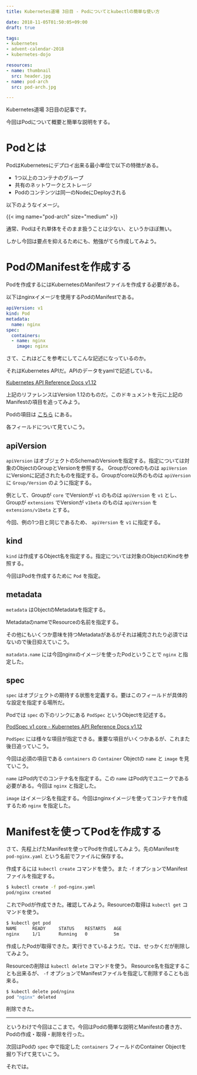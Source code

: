 ```yaml
---
title: Kubernetes道場 3日目 - Podについてとkubectlの簡単な使い方

date: 2018-11-05T01:50:05+09:00
draft: true

tags:
- kubernetes
- advent-calendar-2018
- kubernetes-dojo

resources:
- name: thumbnail
  src: header.jpg
- name: pod-arch
  src: pod-arch.jpg

---
```


Kubernetes道場 3日目の記事です。

今回はPodについて概要と簡単な説明をする。

# Podとは

PodはKubernetesにデプロイ出来る最小単位で以下の特徴がある。

- 1つ以上のコンテナのグループ
- 共有のネットワークとストレージ
- Podのコンテンツは同一のNodeにDeployされる

以下のようなイメージ。

{{< img name="pod-arch" size="medium" >}}

通常、Podはそれ単体をそのまま扱うことは少ない、というかほぼ無い。

しかし今回は要点を抑えるためにも、勉強がてら作成してみよう。

# PodのManifestを作成する

Podを作成するにはKubernetesのManifestファイルを作成する必要がある。

以下はnginxイメージを使用するPodのManifestである。

```yaml
apiVersion: v1
kind: Pod
metadata:
  name: nginx
spec:
  containers:
  - name: nginx
    image: nginx
```

さて、これはどこを参考にしてこんな記述になっているのか。

それはKubernetes APIだ。APIのデータをyamlで記述している。

[Kubernetes API Reference Docs v1.12](https://kubernetes.io/docs/reference/generated/kubernetes-api/v1.12/)

上記のリファレンスはVersion 1.12のものだ。このドキュメントを元に上記のManifestの項目を追ってみよう。

Podの項目は [こちら](https://kubernetes.io/docs/reference/generated/kubernetes-api/v1.12/#pod-v1-core) にある。

各フィールドについて見ていこう。

## apiVersion

`apiVersion` はオブジェクトのSchemaのVersionを指定する。指定については対象のObjectのGroupとVersionを参照する。
Groupがcoreのものは `apiVersion` にVersionに記述されたものを指定する。Groupがcore以外のものは `apiVersion` に `Group/Version`
のように指定する。

例として、Groupが `core` でVersionが `v1` のものは `apiVersion` を `v1` とし、 
Groupが `extensions` でVersionが `v1beta` のものは `apiVersion` を `extensions/v1beta` とする。

今回、例の1つ目と同じであるため、 `apiVersion` を `v1` に指定する。

## kind

`kind` は作成するObject名を指定する。指定については対象のObjectのKindを参照する。

今回はPodを作成するために `Pod` を指定。

## metadata

`metadata` はObjectのMetadataを指定する。

MetadataのnameでResourceの名前を指定する。

その他にもいくつか意味を持つMetadataがあるがそれは補完されたり必須ではないので後日抑えていこう。

`matadata.name` には今回nginxのイメージを使ったPodということで `nginx` と指定した。

## spec

`spec` はオブジェクトの期待する状態を定義する。要はこのフィールドが具体的な設定を指定する場所だ。

Podでは `spec` の下のリンクにある `PodSpec` というObjectを記述する。

[PodSpec v1 core - Kubernetes API Reference Docs v1.12](https://kubernetes.io/docs/reference/generated/kubernetes-api/v1.12/#pod-v1-core)

`PodSpec` には様々な項目が指定できる。重要な項目がいくつかあるが、これまた後日追っていこう。

今回は必須の項目である `containers` の `Container` Objectの `name` と `image` を見ていこう。

`name` はPod内でのコンテナ名を指定する。この `name` はPod内でユニークである必要がある。今回は `nginx` と指定した。

`image` はイメージ名を指定する。今回はnginxイメージを使ってコンテナを作成するため `nginx` を指定した。

# Manifestを使ってPodを作成する

さて、先程上げたManifestを使ってPodを作成してみよう。先のManifestを `pod-nginx.yaml` という名前でファイルに保存する。

作成するには `kubectl create` コマンドを使う。また `-f` オプションでManifestファイルを指定する。

```sh
$ kubectl create -f pod-nginx.yaml
pod/nginx created
```

これでPodが作成できた。確認してみよう。Resourceの取得は `kubectl get` コマンドを使う。

```sh
$ kubectl get pod
NAME      READY     STATUS    RESTARTS   AGE
nginx     1/1       Running   0          5m
```

作成したPodが取得できた。実行できているようだ。では、せっかくだが削除してみよう。

Resourceの削除は `kubectl delete` コマンドを使う。
Resource名を指定することも出来るが、 `-f` オプションでManifestファイルを指定して削除することも出来る。

```sh
$ kubectl delete pod/nginx
pod "nginx" deleted
```

削除できた。


--------------------------------------------------


というわけで今回はここまで。今回はPodの簡単な説明とManifestの書き方、Podの作成・取得・削除を行った。

次回はPodの `spec` 中で指定した `containers` フィールドのContainer Objectを掘り下げて見ていこう。

それでは。

